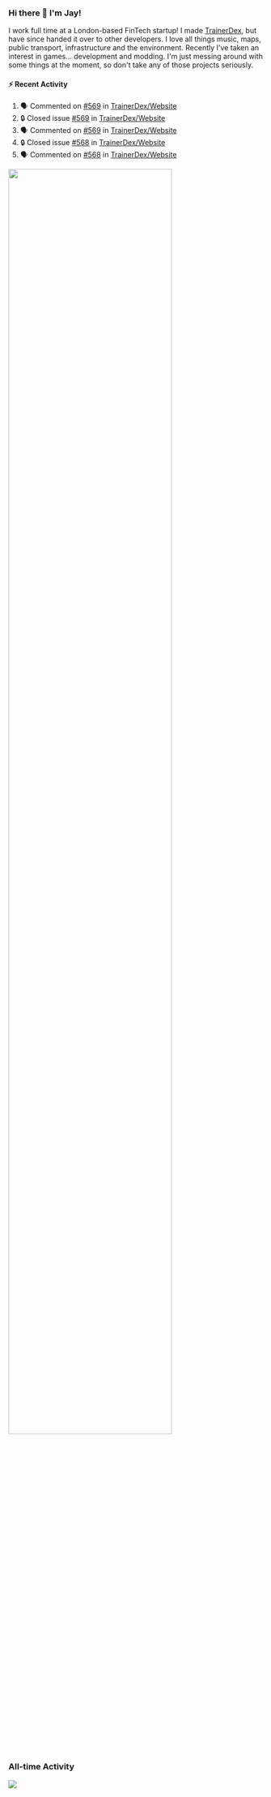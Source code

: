 ### Hi there 👋 I'm Jay!
I work full time at a London-based FinTech startup! I made [TrainerDex](https://www.github.com/TrainerDex), but have since handed it over to other developers. I love all things music, maps, public transport, infrastructure and the environment. Recently I've taken an interest in games... development and modding. I'm just messing around with some things at the moment, so don't take any of those projects seriously.

#### :zap: Recent Activity
<!--START_SECTION:activity-->
1. 🗣 Commented on [#569](https://github.com/TrainerDex/Website/issues/569#issuecomment-1669615319) in [TrainerDex/Website](https://github.com/TrainerDex/Website)
2. 🔒 Closed issue [#569](https://github.com/TrainerDex/Website/issues/569) in [TrainerDex/Website](https://github.com/TrainerDex/Website)
3. 🗣 Commented on [#569](https://github.com/TrainerDex/Website/issues/569#issuecomment-1669573617) in [TrainerDex/Website](https://github.com/TrainerDex/Website)
4. 🔒 Closed issue [#568](https://github.com/TrainerDex/Website/issues/568) in [TrainerDex/Website](https://github.com/TrainerDex/Website)
5. 🗣 Commented on [#568](https://github.com/TrainerDex/Website/issues/568#issuecomment-1667872481) in [TrainerDex/Website](https://github.com/TrainerDex/Website)
<!--END_SECTION:activity-->

[<img src="https://wakatime.com/share/@TurnrDev/4142a9ac-7325-4d2f-a2bb-ec199b5c798c.svg" width="80%" />](https://wakatime.com/@TurnrDev)  


### All-time Activity
[<img src="https://github-readme-stats.vercel.app/api/wakatime?username=TurnrDev&layout=compact" />](https://wakatime.com/@TurnrDev)

